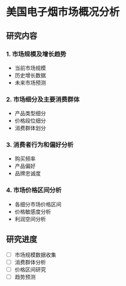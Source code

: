 # 美国电子烟市场概况分析

## 研究内容
### 1. 市场规模及增长趋势
- 当前市场规模
- 历史增长数据
- 未来市场预测

### 2. 市场细分及主要消费群体
- 产品类型细分
- 价格段位细分
- 消费群体划分

### 3. 消费者行为和偏好分析
- 购买频率
- 产品偏好
- 品牌忠诚度

### 4. 市场价格区间分析
- 各细分市场价格区间
- 价格敏感度分析
- 利润空间分析

## 研究进度
- [ ] 市场规模数据收集
- [ ] 消费群体分析
- [ ] 价格区间研究
- [ ] 趋势预测 